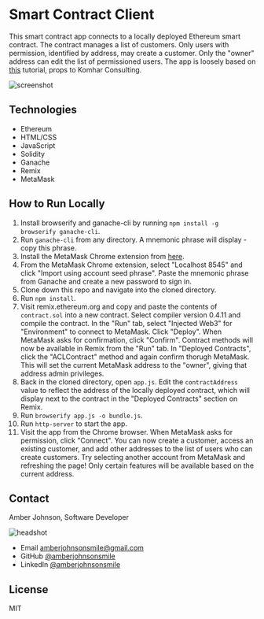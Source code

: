 # Smart Contract Client

This smart contract app connects to a locally deployed Ethereum smart contract. The contract manages a list of customers. Only users with permission, identified by address, may create a customer. Only the "owner" address can edit the list of permissioned users. The app is loosely based on [this](https://blockgeeks.com/introduction-to-solidity-acl-and-events-part-2/) tutorial, props to Komhar Consulting.

![screenshot](https://user-images.githubusercontent.com/31632938/51629364-a3cd9400-1f04-11e9-9cc0-f39605ae0e6b.png)

## Technologies
* Ethereum
* HTML/CSS
* JavaScript
* Solidity
* Ganache
* Remix
* MetaMask

## How to Run Locally

1. Install browserify and ganache-cli by running `npm install -g browserify ganache-cli`.
1. Run `ganache-cli` from any directory. A mnemonic phrase will display - copy this phrase.
1. Install the MetaMask Chrome extension from [here](https://metamask.io/).
1. From the MetaMask Chrome extension, select "Localhost 8545" and click "Import using account seed phrase". Paste the mnemonic phrase from Ganache and create a new password to sign in.
1. Clone down this repo and navigate into the cloned directory.
1. Run `npm install`.
1. Visit remix.ethereum.org and copy and paste the contents of `contract.sol` into a new contract. Select compiler version 0.4.11 and compile the contract. In the "Run" tab, select "Injected Web3" for "Environment" to connect to MetaMask. Click "Deploy". When MetaMask asks for confirmation, click "Confirm". Contract methods will now be available in Remix from the "Run" tab. In "Deployed Contracts", click the "ACLContract" method and again confirm thorugh MetaMask. This will set the current MetaMask address to the "owner", giving that address admin privileges.
1. Back in the cloned directory, open `app.js`. Edit the `contractAddress` value to reflect the address of the locally deployed contract, which will display next to the contract in the "Deployed Contracts" section on Remix.
1. Run `browserify app.js -o bundle.js`.
1. Run `http-server` to start the app.
1. Visit the app from the Chrome browser. When MetaMask asks for permission, click "Connect". You can now create a customer, access an existing customer, and add other addresses to the list of users who can create customers. Try selecting another account from MetaMask and refreshing the page! Only certain features will be available based on the current address.

## Contact

Amber Johnson, Software Developer

![headshot](https://user-images.githubusercontent.com/31632938/36687590-517de15e-1ae7-11e8-8753-5c28cefd5e69.jpeg)
* Email amberjohnsonsmile@gmail.com
* GitHub [@amberjohnsonsmile](https://github.com/amberjohnsonsmile)
* LinkedIn [@amberjohnsonsmile](https://linkedin.com/in/amberjohnsonsmile)

## License

MIT
